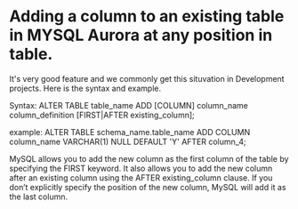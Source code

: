 
# Adding a column to an existing table in MYSQL Aurora at any position in table.

It's very good feature and we commonly get this situvation in Development projects. Here is the syntax and example.

Syntax: ALTER TABLE table_name ADD [COLUMN] column_name column_definition 
        [FIRST|AFTER existing_column];

example:   ALTER TABLE schema_name.table_name ADD COLUMN column_name VARCHAR(1) NULL DEFAULT 'Y' AFTER column_4;

MySQL allows you to add the new column as the first column of the table by specifying the FIRST keyword. It also allows you to add the new column after an existing column using the AFTER existing_column clause. If you don’t explicitly specify the position of the new column, MySQL will add it as the last column.

<!--
**kantamanidba/kantamanidba** is a ✨ _special_ ✨ repository because its `README.md` (this file) appears on your GitHub profile.

Here are some ideas to get you started:

- 🔭 I’m currently working on ...
- 🌱 I’m currently learning ...
- 👯 I’m looking to collaborate on ...
- 🤔 I’m looking for help with ...
- 💬 Ask me about ...
- 📫 How to reach me: ...
- 😄 Pronouns: ...
- ⚡ Fun fact: ...
-->
